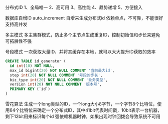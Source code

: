 分布式ID
1、全局唯一
2、高可用
3、高性能
4、趋势递增
5、方便接入

数据库自增ID 
auto_increment 自增来生成分布式id
依赖单点，不可靠，不能很好支持高并发

多主模式
多主集群模式，防止多个主节点生成重复ID，控制初始值和步长来避免
可拓展性不强

号段模式
一次获取大量ID，并将其缓存在本地，就可以大大提升ID获取的效率
```sql
CREATE TABLE id_generator (
  id int(10) NOT NULL,
  max_id bigint(20) NOT NULL COMMENT '当前最大id',
  step int(20) NOT NULL COMMENT '号段的步长',
  biz_type int(20) NOT NULL COMMENT '业务类型',
  version int(20) NOT NULL COMMENT '版本号',
  PRIMARY KEY (`id`)
)
```

雪花算法
生成一个long类型的ID，一个long大小8字节，一个字节8个比特位，使用64个比特位来确定一个分布式ID，其中41bit代表时间戳，10bit表示一台机器，剩下12bit用来标识每个id
强依赖机器时钟，如果出现时钟回拨会导致系统不可用
